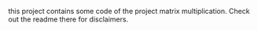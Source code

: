 this project contains some code of the project matrix multiplication. Check out the readme there for disclaimers.
